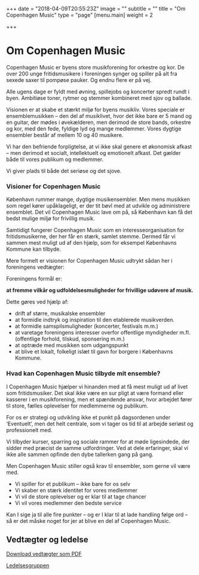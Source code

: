 +++
date = "2018-04-09T20:55:23Z"
image = ""
subtitle = ""
title = "Om Copenhagen Music"
type = "page"
[menu.main]
weight = 2

+++
# Om Copenhagen Music

Copenhagen Music er byens store musikforening for orkestre og kor. De over 200 unge fritidsmusikere i foreningen synger og spiller på alt fra sexede saxer til pompøse pauker. Og endnu flere er på vej.

Alle ugens dage er fyldt med øvning, spillejobs og koncerter spredt rundt i byen. Ambitiøse toner, rytmer og stemmer kombineret med sjov og ballade.

Visionen er at skabe et stærkt miljø for byens musikliv. Vores speciale er ensemblemusikken – den del af musiklivet, hvor det ikke bare er 5 mand og en guitar, der mødes i øvekælderen, men derimod de store bands, orkestre og kor, med den fede, fyldige lyd og mange medlemmer. Vores dygtige ensembler består af mellem 10 og 40 musikere.

Vi har den befriende forpligtelse, at vi ikke skal genere et økonomisk afkast – men derimod et socialt, intellektuelt og emotionelt afkast. Det gælder både til vores publikum og medlemmer.

Vi giver plads til både det seriøse og det sjove.

### Visioner for Copenhagen Music

København rummer mange, dygtige musikensembler. Men mens musikken som regel kører upåklageligt, er der tit bøvl med at udvikle og administrere ensemblet. Det vil Copenhagen Music lave om på, så København kan få det bedst mulige miljø for frivillig musik.

Samtidigt fungerer Copenhagen Music som en interesseorganisation for fritidsmusikerne, der her får en stærk, samlet stemme. Dermed får vi sammen mest muligt ud af den hjælp, som for eksempel Københavns Kommune kan tilbyde.

Mere formelt er visionen for Copenhagen Music udtrykt sådan her i foreningens vedtægter:

Foreningens formål er:

**at fremme vilkår og udfoldelsesmuligheder for frivillige udøvere af musik.**

Dette gøres ved hjælp af:

* drift af større, musikalske ensembler
* at formidle indtryk og inspiration til den etablerede musikverden.
* at formidle samspilsmuligheder (koncerter, festivals m.m.)
* at varetage foreningens interesser overfor offentlige myndigheder m.fl. (offentlige forhold, tilskud, sponsering m.m.)
* at optræde med musikken som udgangspunkt
* at blive et lokalt, folkeligt islæt til gavn for borgere i Københavns Kommune.

### Hvad kan Copenhagen Music tilbyde mit ensemble?

I Copenhagen Music hjælper vi hinanden med at få mest muligt ud af livet som fritidsmusiker. Det skal ikke være en sur pligt at være formand eller kasserer i en musikforening, men et spændende ansvar, hvor arbejdet fører til store, fælles oplevelser for medlemmerne og publikum.

For os er strategi og udvikling ikke et punkt på dagsordenen under ‘Eventuelt’, men det helt centrale, som vi tager os tid til at arbejde seriøst og professionelt med.

Vi tilbyder kurser, sparring og sociale rammer for at møde ligesindede, der sidder med præcist de samme udfordringer. Ved at dele erfaringer, skal vi ikke alle sammen opfinde den dybe tallerken gang på gang.

Men Copenhagen Music stiller også krav til ensembler, som gerne vil være med.

* Vi spiller for et publikum – ikke bare for os selv
* Vi skaber en stærk identitet for vores medlemmer
* Vi vil de store oplevelser og er klar til at tage chancer
* Vi vil vores medlemmer den bedste service

Kan I sige ja til alle fire punkter – og er I klar til at lade handling følge ord – så er det måske noget for jer at blive en del af Copenhagen Music.

## Vedtægter og ledelse

<a href="/uploads/2018/04/09/CM_vedtaegter_2013.pdf" class="no-barba">Download vedtægter som PDF</a>

[Ledelsesgruppen](/ledelsesgruppen "Ledelsesgruppen")